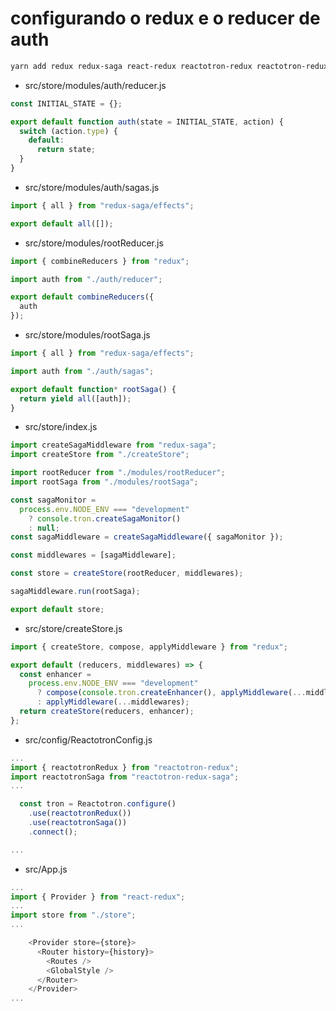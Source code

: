 # configurando o redux e o reducer de auth
```sh
yarn add redux redux-saga react-redux reactotron-redux reactotron-redux-saga immer
```

- src/store/modules/auth/reducer.js
```js
const INITIAL_STATE = {};

export default function auth(state = INITIAL_STATE, action) {
  switch (action.type) {
    default:
      return state;
  }
}

```
- src/store/modules/auth/sagas.js
```js
import { all } from "redux-saga/effects";

export default all([]);

```

- src/store/modules/rootReducer.js
```js
import { combineReducers } from "redux";

import auth from "./auth/reducer";

export default combineReducers({
  auth
});

```
- src/store/modules/rootSaga.js
```js
import { all } from "redux-saga/effects";

import auth from "./auth/sagas";

export default function* rootSaga() {
  return yield all([auth]);
}
```
- src/store/index.js
```js
import createSagaMiddleware from "redux-saga";
import createStore from "./createStore";

import rootReducer from "./modules/rootReducer";
import rootSaga from "./modules/rootSaga";

const sagaMonitor =
  process.env.NODE_ENV === "development"
    ? console.tron.createSagaMonitor()
    : null;
const sagaMiddleware = createSagaMiddleware({ sagaMonitor });

const middlewares = [sagaMiddleware];

const store = createStore(rootReducer, middlewares);

sagaMiddleware.run(rootSaga);

export default store;

```

- src/store/createStore.js
```js
import { createStore, compose, applyMiddleware } from "redux";

export default (reducers, middlewares) => {
  const enhancer =
    process.env.NODE_ENV === "development"
      ? compose(console.tron.createEnhancer(), applyMiddleware(...middlewares))
      : applyMiddleware(...middlewares);
  return createStore(reducers, enhancer);
};

```

- src/config/ReactotronConfig.js
```js
...
import { reactotronRedux } from "reactotron-redux";
import reactotronSaga from "reactotron-redux-saga";
...

  const tron = Reactotron.configure()
    .use(reactotronRedux())
    .use(reactotronSaga())
    .connect();

...
```
- src/App.js
```js
...
import { Provider } from "react-redux";
...
import store from "./store";
...

    <Provider store={store}>
      <Router history={history}>
        <Routes />
        <GlobalStyle />
      </Router>
    </Provider>
...

```
